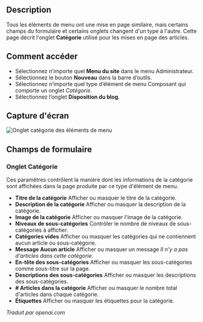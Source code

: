 <!-- Filename: Help6.x:Menu_Item_Category  / Display title: Catégorie de l'élément de menu  -->

## Description

Tous les éléments de menu ont une mise en page similaire, mais certains champs du formulaire et certains onglets changent d'un type à l'autre. Cette page décrit l'onglet **Catégorie** utilisé pour les mises en page des articles.

## Comment accéder

* Sélectionnez n’importe quel **Menu du site** dans le menu Administrateur.
* Sélectionnez le bouton **Nouveau** dans la barre d’outils.
* Sélectionnez n’importe quel type d’élément de menu Composant qui comporte un onglet *Catégorie*.
* Sélectionnez l’onglet **Disposition du blog**.

## Capture d'écran

![Onglet catégorie des éléments de menu](../../../fr/images/menu-items-common/articles-category-blog-category-tab.png)

## Champs de formulaire

### Onglet Catégorie

Ces paramètres contrôlent la manière dont les informations de la catégorie sont affichées dans la page produite par ce type d'élément de menu.

- **Titre de la catégorie** Afficher ou masquer le titre de la catégorie.
- **Description de la catégorie** Afficher ou masquer la description de la catégorie.
- **Image de la catégorie** Afficher ou masquer l'image de la catégorie.
- **Niveaux de sous-catégories** Contrôler le nombre de niveaux de sous-catégories à afficher.
- **Catégories vides** Afficher ou masquer les catégories qui ne contiennent aucun article ou sous-catégorie.
- **Message Aucun article** Afficher ou masquer un message *Il n'y a pas d'articles dans cette catégorie*.
- **En-tête des sous-catégories** Afficher ou masquer les sous-catégories comme sous-titre sur la page.
- **Descriptions des sous-catégories** Afficher ou masquer les descriptions des sous-catégories.
- **\# Articles dans la catégorie** Afficher ou masquer le nombre total d'articles dans chaque catégorie.
- **Étiquettes** Afficher ou masquer les étiquettes pour la catégorie.

*Traduit par openai.com*

